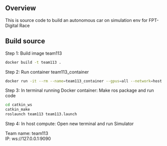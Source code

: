 ## Overview
This is source code to build an autonomous car on simulation env for FPT-Digital Race 
## Build source
Step 1: Build image team113
````sh
docker build -t team113 .
````

Step 2: Run container team113_container
````sh
docker run -it --rm --name=team113_container --gpus=all --network=host -v "$(pwd):/catkin_ws/src/team113" team113:latest bash
````

Step 3: In terminal running Docker container: Make ros package and run code
````sh
cd catkin_ws
catkin_make
roslaunch team113 team113.launch
````

Step 4: In host compute: Open new terminal and run Simulator 

Team name: team113\
IP: ws://127.0.0.1:9090


